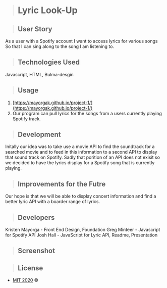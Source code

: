 ># Lyric Look-Up

>## User Story
As a user with a Spotify account
I want to access lyrics for various songs
So that I can sing along to the song I am listening to.


>## Technologies Used
Javascript, HTML, Bulma-desgin




>## Usage
1. [https://mayorgak.github.io/project-1/](https://mayorgak.github.io/project-1/)
2. Our program can pull lyrics for the songs from a users currently playing Spotify track.



>## Development
Initally our idea was to take use a movie API to find the soundtrack for a searched movie and to feed in this information to a second API to display that sound track on Spotify.  Sadly that porition of an API does not exisit so we decided to have the lyrics display for a Spotify song that is currently playing.

>## Improvements for the Futre
Our hope is that we will be able to display concert information and find a better lyric API with a boarder range of lyrics.


>## Developers
Kristen Mayorga - Front End Design, Foundation
Greg Minteer - Javascript for Spotify API
Josh Hall - JavaScript for Lyric API, Readme, Presentation


>##  Screenshot



>## License
- [MIT 2020](/assets/MitLicense.txt) &copy; 

